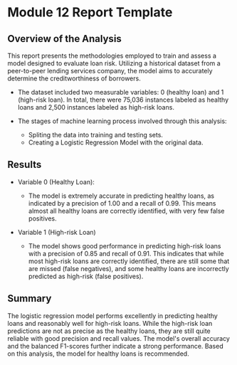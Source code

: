 # Module 12 Report Template

## Overview of the Analysis

This report presents the methodologies employed to train and assess a model designed to evaluate loan risk. Utilizing a historical dataset from a peer-to-peer lending services company, the model aims to accurately determine the creditworthiness of borrowers.

* The dataset included two measurable variables: 0 (healthy loan) and 1 (high-risk loan). In total, there were 75,036 instances labeled as healthy loans and 2,500 instances labeled as high-risk loans.

* The stages of machine learning process involved through this analysis:
    * Spliting the data into training and testing sets. 
    * Creating a Logistic Regression Model with the original data.
    
## Results

* Variable 0 (Healthy Loan):

    * The model is extremely accurate in predicting healthy loans, as indicated by a precision of 1.00 and a recall of 0.99. This means almost all healthy loans are correctly identified, with very few false positives.

* Variable 1 (High-risk Loan)
    * The model shows good performance in predicting high-risk loans with a precision of 0.85 and recall of 0.91. This indicates that while most high-risk loans are correctly identified, there are still some that are missed (false negatives), and some healthy loans are incorrectly predicted as high-risk (false positives).

## Summary

The logistic regression model performs excellently in predicting healthy loans and reasonably well for high-risk loans. While the high-risk loan predictions are not as precise as the healthy loans, they are still quite reliable with good precision and recall values. The model's overall accuracy and the balanced F1-scores further indicate a strong performance. Based on this analysis, the model for healthy loans is recommended.
